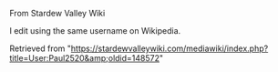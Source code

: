 From Stardew Valley Wiki

I edit using the same username on Wikipedia.

Retrieved from "https://stardewvalleywiki.com/mediawiki/index.php?title=User:Paul2520&amp;oldid=148572"